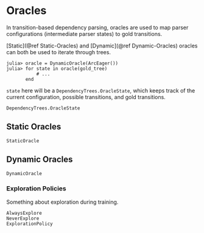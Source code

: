 # Oracles

In transition-based dependency parsing, oracles are used to map parser configurations (intermediate parser states) to gold transitions.

[Static](@ref Static-Oracles) and [Dynamic](@ref Dynamic-Oracles) oracles can both be used to iterate through trees.

```julia-repl
julia> oracle = DynamicOracle(ArcEager())
julia> for state in oracle(gold_tree)
           # ...
	   end
```

`state` here will be a `DependencyTrees.OracleState`, which keeps track of the current configuration, possible transitions, and gold transitions.

```@docs
DependencyTrees.OracleState
```

## Static Oracles

```@docs
StaticOracle
```

## Dynamic Oracles

```@docs
DynamicOracle
```

### Exploration Policies

Something about exploration during training.

```@docs
AlwaysExplore
NeverExplore
ExplorationPolicy
```
